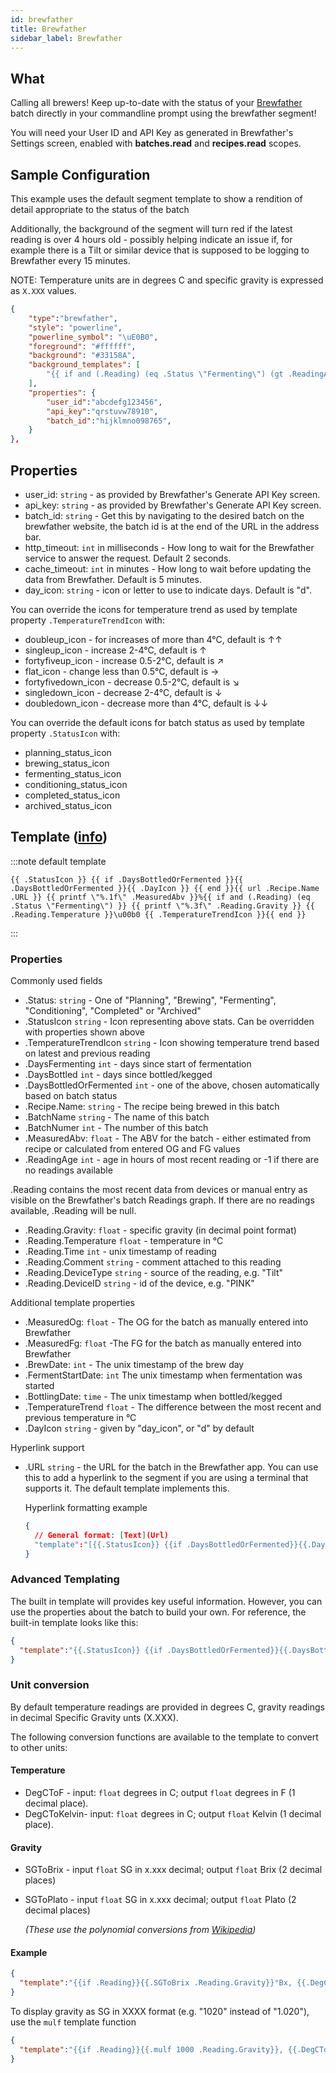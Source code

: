 ```yaml
---
id: brewfather
title: Brewfather
sidebar_label: Brewfather
---
```


## What

Calling all brewers!  Keep up-to-date with the status of your [Brewfather][brewfather] batch directly in your
commandline prompt using the brewfather segment!

You will need your User ID and API Key as generated in
Brewfather's Settings screen, enabled with **batches.read** and **recipes.read** scopes.

## Sample Configuration

This example uses the default segment template to show a rendition of detail appropriate to the status of the batch

Additionally, the background of the segment will turn red if the latest reading is over 4 hours old - possibly helping indicate
an issue if, for example there is a Tilt or similar device that is supposed to be logging to Brewfather every 15 minutes.

NOTE: Temperature units are in degrees C and specific gravity is expressed as `X.XXX` values.

```json
{
    "type":"brewfather",
    "style": "powerline",
    "powerline_symbol": "\uE0B0",
    "foreground": "#ffffff",
    "background": "#33158A",
    "background_templates": [
        "{{ if and (.Reading) (eq .Status \"Fermenting\") (gt .ReadingAge 4) }}#cc1515{{end}}"
    ],
    "properties": {
        "user_id":"abcdefg123456",
        "api_key":"qrstuvw78910",
        "batch_id":"hijklmno098765",
    }
},
```

## Properties

- user_id: `string` - as provided by Brewfather's Generate API Key screen.
- api_key: `string` - as provided by Brewfather's Generate API Key screen.
- batch_id: `string` - Get this by navigating to the desired batch on the brewfather website,
the batch id is at the end of the URL in the address bar.
- http_timeout: `int` in milliseconds - How long to wait for the Brewfather service to answer the request.  Default 2 seconds.
- cache_timeout: `int` in minutes - How long to wait before updating the data from Brewfather.  Default is 5 minutes.
- day_icon: `string` - icon or letter to use to indicate days.  Default is "d".

You can override the icons for temperature trend as used by template property `.TemperatureTrendIcon` with:

- doubleup_icon - for increases of more than 4°C, default is ↑↑
- singleup_icon - increase 2-4°C, default is ↑
- fortyfiveup_icon - increase 0.5-2°C, default is ↗
- flat_icon - change less than 0.5°C, default is →
- fortyfivedown_icon - decrease 0.5-2°C, default is ↘
- singledown_icon - decrease 2-4°C, default is ↓
- doubledown_icon - decrease more than 4°C, default is ↓↓

You can override the default icons for batch status as used by template property `.StatusIcon` with:

- planning_status_icon
- brewing_status_icon
- fermenting_status_icon
- conditioning_status_icon
- completed_status_icon
- archived_status_icon

## Template ([info][templates])

:::note default template

``` template
{{ .StatusIcon }} {{ if .DaysBottledOrFermented }}{{ .DaysBottledOrFermented }}{{ .DayIcon }} {{ end }}{{ url .Recipe.Name .URL }} {{ printf \"%.1f\" .MeasuredAbv }}%{{ if and (.Reading) (eq .Status \"Fermenting\") }} {{ printf \"%.3f\" .Reading.Gravity }} {{ .Reading.Temperature }}\u00b0 {{ .TemperatureTrendIcon }}{{ end }}
```

:::

### Properties

Commonly used fields

- .Status: `string` - One of "Planning", "Brewing", "Fermenting", "Conditioning", "Completed" or "Archived"
- .StatusIcon `string` - Icon representing above stats.  Can be overridden with properties shown above
- .TemperatureTrendIcon `string` - Icon showing temperature trend based on latest and previous reading
- .DaysFermenting `int` - days since start of fermentation
- .DaysBottled `int` - days since bottled/kegged
- .DaysBottledOrFermented `int` - one of the above, chosen automatically based on batch status
- .Recipe.Name: `string` - The recipe being brewed in this batch
- .BatchName `string` - The name of this batch
- .BatchNumer `int` - The number of this batch
- .MeasuredAbv: `float` - The ABV for the batch - either estimated from recipe or calculated from entered OG and FG values
- .ReadingAge `int` - age in hours of most recent reading or -1 if there are no readings available

.Reading contains the most recent data from devices or manual entry as visible on the Brewfather's batch Readings graph.
If there are no readings available, .Reading will be null.

- .Reading.Gravity: `float` - specific gravity (in decimal point format)
- .Reading.Temperature `float` - temperature in °C
- .Reading.Time `int` - unix timestamp of reading
- .Reading.Comment `string` - comment attached to this reading
- .Reading.DeviceType `string` - source of the reading, e.g. "Tilt"
- .Reading.DeviceID `string` - id of the device, e.g. "PINK"

Additional template properties

- .MeasuredOg: `float` - The OG for the batch as manually entered into Brewfather
- .MeasuredFg: `float` -The FG for the batch as manually entered into Brewfather
- .BrewDate: `int` - The unix timestamp of the brew day
- .FermentStartDate: `int` The unix timestamp when fermentation was started
- .BottlingDate: `time` - The unix timestamp when bottled/kegged
- .TemperatureTrend `float` - The difference between the most recent and previous temperature in °C
- .DayIcon `string` - given by "day_icon", or "d" by default

Hyperlink support

- .URL `string` - the URL for the batch in the Brewfather app.  You can use this to add a hyperlink to the segment
if you are using a terminal that supports it.  The default template implements this.

  Hyperlink formatting example

  ````json
  {
    // General format: [Text](Url)
    "template":"[{{.StatusIcon}} {{if .DaysBottledOrFermented}}{{.DaysBottledOrFermented}}d{{end}} {{.Recipe.Name}}]({{.URL}})"
  }

  ````

### Advanced Templating

The built in template will provides key useful information.  However, you can use the properties about the batch
to build your own.  For reference, the built-in template looks like this:

  ````json
  {
    "template":"{{.StatusIcon}} {{if .DaysBottledOrFermented}}{{.DaysBottledOrFermented}}{{.DayIcon}} {{end}}[{{.Recipe.Name}}]({{.URL}}) {{printf \"%.1f\" .MeasuredAbv}}%{{ if and (.Reading) (eq .Status \"Fermenting\")}}: {{printf \"%.3f\" .Reading.Gravity}} {{.Reading.Temperature}}\u00b0 {{.TemperatureTrendIcon}}{{end}}"
  }
  ````

### Unit conversion

By default temperature readings are provided in degrees C, gravity readings in decimal Specific Gravity unts (X.XXX).

The following conversion functions are available to the template to convert to other units:

#### Temperature

- DegCToF - input: `float` degrees in C;  output `float` degrees in F (1 decimal place).
- DegCToKelvin- input: `float` degrees in C;  output `float` Kelvin (1 decimal place).

#### Gravity

- SGToBrix - input `float` SG in x.xxx decimal; output `float` Brix (2 decimal places)
- SGToPlato - input `float` SG in x.xxx decimal; output `float` Plato (2 decimal places)

  *(These use the polynomial conversions from [Wikipedia][wikipedia_gravity_page])*

#### Example

```` json
{
  "template":"{{if .Reading}}{{.SGToBrix .Reading.Gravity}}°Bx, {{.DegCToF .Reading.Temperature}}°F{{end}}"
}
````

To display gravity as SG in XXXX format (e.g. "1020" instead of "1.020"), use the `mulf` template function

```` json
{
  "template":"{{if .Reading}}{{.mulf 1000 .Reading.Gravity}}, {{.DegCToF .Reading.Temperature}}°F{{end}}"
}
````

[templates]: /docs/config-templates
[brewfather]: http://brewfather.app
[wikipedia_gravity_page]:https://en.wikipedia.org/wiki/Brix#Specific_gravity_2
